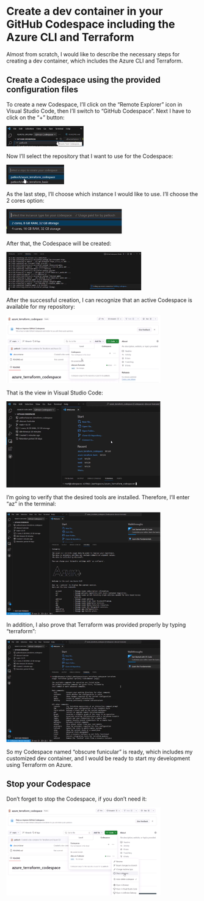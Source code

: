 ﻿# Create a dev container in your GitHub Codespace including the Azure CLI and Terraform

Almost from scratch, I would like to describe the necessary steps for creating a dev container, which includes the Azure CLI and Terraform.

## Create a Codespace using the provided configuration files

To create a new Codespace, I’ll click on the “Remote Explorer” icon in Visual Studio Code, then I’ll switch to “GitHub Codespace”. Next I have to click on the “+” button:

<p align="left">
  <img src="pictures/06_create_new_cs.png" width="40%" height="30%" title="create_new_cs">
</p>

Now I’ll select the repository that I want to use for the Codespace:

<p align="left">
  <img src="pictures/07_create_new_cs_select_repo.png" width="30%" height="20%" title="create_new_cs_select_repo">
</p>

As the last step, I’ll choose which instance I would like to use. I’ll choose the 2 cores option:

<p align="left">
  <img src="pictures/07_create_new_cs_select_instance.png" width="60%" height="40%" title="07_create_new_cs_select_instance">
</p>

After that, the Codespace will be created:

<p align="left">
  <img src="pictures/08_building_dev_container.png" width="70%" height="50%" title="08_building_dev_container">
</p>

After the successful creation, I can recognize that an active Codespace is available for my repository:

<p align="left">
  <img src="pictures/09_git_repo_cs.png" width="80%" height="60%" title="09_git_repo_cs">
</p>

That is the view in Visual Studio Code:

<p align="left">
  <img src="pictures/10_finished_cs.png" width="80%" height="60%" title="10_finished_cs">
</p>

I’m going to verify that the desired tools are installed. Therefore, I’ll enter “az” in the terminal:

<p align="left">
  <img src="pictures/11_finished_cs_azure.png" width="80%" height="60%" title="11_finished_cs_azure">
</p>

In addition, I also prove that Terraform was provided properly by typing “terraform”:

<p align="left">
  <img src="pictures/12_finished_cs_terraform.png" width="80%" height="60%" title="12_finished_cs_terraform">
</p>

So my Codespace named “obscure funicular” is ready, which includes my customized dev container, and I would be ready to start my development using Terraform on Azure.

## Stop your Codespace

Don’t forget to stop the Codespace, if you don’t need it:

<p align="left">
  <img src="pictures/13_stop_cs.png" width="80%" height="60%" title="13_stop_cs">
</p>
